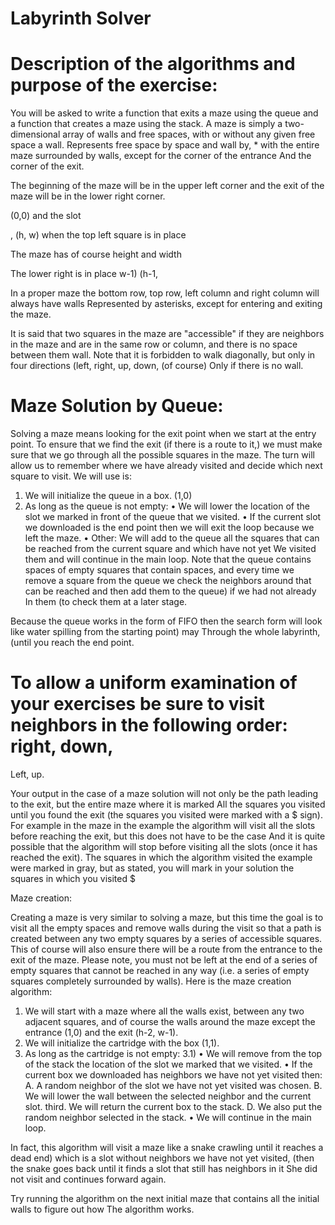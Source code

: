 # Labyrinth Solver

# Description of the algorithms and purpose of the exercise:

You will be asked to write a function that exits a maze using the queue and a function that creates a maze using the stack.
A maze is simply a two-dimensional array of walls and free spaces, with or without any given free space a wall. Represents free space by space and wall by, * with the entire maze surrounded by walls, except for the corner of the entrance
And the corner of the exit.

The beginning of the maze will be in the upper left corner and the exit of the maze will be in the lower right corner.

 
(0,0) and the slot
 
, (h, w) when the top left square is in place
 
The maze has of course height and width
 
The lower right is in place w-1) (h-1,

In a proper maze the bottom row, top row, left column and right column will always have walls
Represented by asterisks, except for entering and exiting the maze.

It is said that two squares in the maze are "accessible" if they are neighbors in the maze and are in the same row or column, and there is no space between them
wall. Note that it is forbidden to walk diagonally, but only in four directions (left, right, up, down, (of course)
Only if there is no wall.

# Maze Solution by Queue:

Solving a maze means looking for the exit point when we start at the entry point. To ensure that we find the exit (if there is a route to it,) we must make sure that we go through all the possible squares in the maze. The turn will allow us to remember where we have already visited and decide which next square to visit.
We will use is:
 
1. We will initialize the queue in a box. (1,0)
2. As long as the queue is not empty:
• We will lower the location of the slot we marked in front of the queue that we visited.
• If the current slot we downloaded is the end point then we will exit the loop because we left the maze.
• Other: We will add to the queue all the squares that can be reached from the current square and which have not yet
We visited them and will continue in the main loop.
Note that the queue contains spaces of empty squares that contain spaces, and every time we remove a square from the queue we check the neighbors around that can be reached and then add them to the queue) if we had not already
In them (to check them at a later stage.

Because the queue works in the form of FIFO then the search form will look like water spilling from the starting point) may
Through the whole labyrinth, (until you reach the end point.

# To allow a uniform examination of your exercises be sure to visit neighbors in the following order: right, down,
Left, up.

Your output in the case of a maze solution will not only be the path leading to the exit, but the entire maze where it is marked
All the squares you visited until you found the exit (the squares you visited were marked with a $ sign).
For example in the maze in the example the algorithm will visit all the slots before reaching the exit, but this does not have to be the case
And it is quite possible that the algorithm will stop before visiting all the slots (once it has reached the exit). The squares in which the algorithm visited the example were marked in gray, but as stated, you will mark in your solution the squares in which you visited $

Maze creation:

Creating a maze is very similar to solving a maze, but this time the goal is to visit all the empty spaces and remove walls during the visit so that a path is created between any two empty squares by a series of accessible squares. This of course will also ensure there will be a route from the entrance to the exit of the maze. Please note, you must not be left at the end of a series of empty squares that cannot be reached in any way (i.e. a series of empty squares completely surrounded by walls).
Here is the maze creation algorithm:

1) We will start with a maze where all the walls exist, between any two adjacent squares, and of course the walls around the maze except the entrance (1,0) and the exit (h-2, w-1).
2) We will initialize the cartridge with the box (1,1).
3) As long as the cartridge is not empty:
3.1)
• We will remove from the top of the stack the location of the slot we marked that we visited.
• If the current box we downloaded has neighbors we have not yet visited then:
A. A random neighbor of the slot we have not yet visited was chosen.
B. We will lower the wall between the selected neighbor and the current slot.
third. We will return the current box to the stack.
D. We also put the random neighbor selected in the stack.
• We will continue in the main loop.

In fact, this algorithm will visit a maze like a snake crawling until it reaches a dead end) which is a slot without neighbors we have not yet visited, (then the snake goes back until it finds a slot that still has neighbors in it
She did not visit and continues forward again.

Try running the algorithm on the next initial maze that contains all the initial walls to figure out how
The algorithm works.
